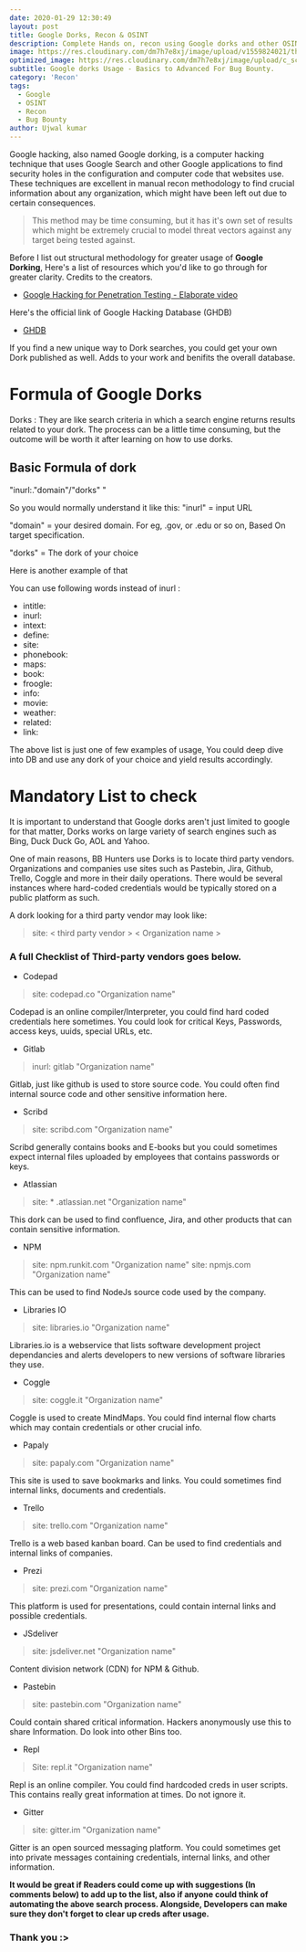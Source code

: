```yaml
---
date: 2020-01-29 12:30:49
layout: post
title: Google Dorks, Recon & OSINT
description: Complete Hands on, recon using Google dorks and other OSINT tricks for Critical info extraction for Bug Bounty.
image: https://res.cloudinary.com/dm7h7e8xj/image/upload/v1559824021/theme12_e0vxlr.jpg
optimized_image: https://res.cloudinary.com/dm7h7e8xj/image/upload/c_scale,w_380/v1559824021/theme12_e0vxlr.jpg
subtitle: Google dorks Usage - Basics to Advanced For Bug Bounty.
category: 'Recon'
tags:
  - Google 
  - OSINT
  - Recon
  - Bug Bounty
author: Ujwal kumar
---
```


Google hacking, also named Google dorking, is a computer hacking technique that uses Google Search and other Google applications to find security holes in the configuration and computer code that websites use. 
These techniques are excellent in manual recon methodology to find crucial information about any organization, which might have been left out due to certain consequences.

> This method may be time consuming, but it has it's own set of results which might be extremely crucial to model threat vectors against any target being tested against.

Before I list out structural methodology for greater usage of **Google Dorking**, Here's a list of resources which you'd like to go through for greater clarity. Credits to the creators.

- [Google Hacking for Penetration Testing - Elaborate video](https://www.youtube.com/watch?v=cFOBUYaxdWI)

Here's the official link of Google Hacking Database (GHDB)
- [GHDB](https://www.exploit-db.com/google-hacking-database)

If you find a new unique way to Dork searches, you could get your own Dork published as well. Adds to your work and benifits the overall database.

# Formula of Google Dorks

Dorks : They are like search criteria in which a search engine returns results related to your dork.
The process can be a little time consuming, but the outcome will be worth it after learning on how to use dorks.

## Basic Formula of dork

"inurl:."domain"/"dorks" "

So you would normally understand it like this:
"inurl" = input URL

"domain" = your desired domain. For eg, .gov, or .edu or so on, Based On target specification.

"dorks" = The dork of your choice

Here is another example of that

You can use following words instead of inurl :

- intitle:
- inurl:
- intext:
- define:
- site:
- phonebook:
- maps:
- book:
- froogle:
- info:
- movie:
- weather:
- related:
- link:


The above list is just one of few examples of usage, You could deep dive into DB and use any dork of your choice and yield results accordingly.

# Mandatory List to check

It is important to understand that Google dorks aren't just limited to google for that matter, Dorks works on large variety of search engines such as Bing, Duck Duck Go, AOL and Yahoo.

One of main reasons, BB Hunters use Dorks is to locate third party vendors. Organizations and companies use sites such as Pastebin, Jira, Github, Trello, Coggle and more in their daily operations. There would be several instances where hard-coded credentials would be typically stored on a public platform as such.

A dork looking for a third party vendor may look like:

> site: < third party vendor > < Organization name >  


### A full Checklist of Third-party vendors goes below. 

- Codepad

> site: codepad.co "Organization name"

Codepad is an online compiler/Interpreter, you could find hard coded credentials here sometimes. You could look for critical Keys, Passwords, access keys, uuids, special URLs, etc.

- Gitlab

> inurl: gitlab "Organization name"

Gitlab, just like github is used to store source code. You could often find internal source code and other sensitive information here.

- Scribd

> site: scribd.com "Organization name"

Scribd generally contains books and E-books but you could sometimes expect internal files uploaded by employees that contains passwords or keys.

- Atlassian

> site: * .atlassian.net "Organization name"

This dork can be used to find confluence, Jira, and other products that can contain sensitive information.

- NPM

> site: npm.runkit.com "Organization name"
> site: npmjs.com "Organization name"

This can be used to find NodeJs source code used by the company.

- Libraries IO

> site: libraries.io "Organization name"

Libraries.io is a webservice that lists software development project dependancies and alerts developers to new versions of software libraries they use.

- Coggle

> site: coggle.it "Organization name"

Coggle is used to create MindMaps. You could find internal flow charts which may contain credentials or other crucial info.

- Papaly

> site: papaly.com "Organization name"

This site is used to save bookmarks and links. You could sometimes find internal links, documents and credentials.

- Trello

> site: trello.com "Organization name"

Trello is a web based kanban board. Can be used to find credentials and internal links of companies.

- Prezi

> site: prezi.com "Organization name"

This platform is used for presentations, could contain internal links and possible credentials.

- JSdeliver

> site: jsdeliver.net "Organization name"

Content division network (CDN) for NPM & Github.

- Pastebin

> site: pastebin.com "Organization name"

Could contain shared critical information. Hackers anonymously use this to share Information. Do look into other Bins too.

- Repl

> Site: repl.it "Organization name"

Repl is an online compiler. You could find hardcoded creds in user scripts. This contains really great information at times. Do not ignore it.

- Gitter

> site: gitter.im "Organization name"

Gitter is an open sourced messaging platform. You could sometimes get into private messages containing credentials, internal links, and other information.

**It would be great if Readers could come up with suggestions (In comments below) to add up to the list, also if anyone could think of automating the above search process. Alongside, Developers can make sure they don't forget to clear up creds after usage.**

### Thank you :>



